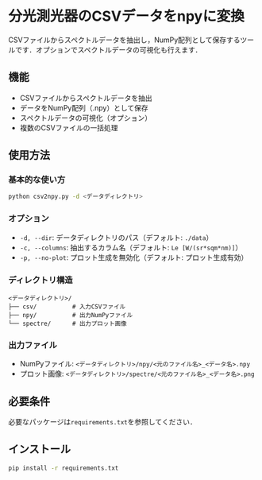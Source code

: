 # 分光測光器のCSVデータをnpyに変換

CSVファイルからスペクトルデータを抽出し，NumPy配列として保存するツールです．オプションでスペクトルデータの可視化も行えます．

## 機能

- CSVファイルからスペクトルデータを抽出
- データをNumPy配列（.npy）として保存
- スペクトルデータの可視化（オプション）
- 複数のCSVファイルの一括処理

## 使用方法

### 基本的な使い方

```bash
python csv2npy.py -d <データディレクトリ>
```

### オプション

- `-d, --dir`: データディレクトリのパス（デフォルト: `./data`）
- `-c, --columns`: 抽出するカラム名（デフォルト: `Le [W/(sr*sqm*nm)]`）
- `-p, --no-plot`: プロット生成を無効化（デフォルト: プロット生成有効）

### ディレクトリ構造

```
<データディレクトリ>/
├── csv/          # 入力CSVファイル
├── npy/          # 出力NumPyファイル
└── spectre/      # 出力プロット画像
```

### 出力ファイル

- NumPyファイル: `<データディレクトリ>/npy/<元のファイル名>_<データ名>.npy`
- プロット画像: `<データディレクトリ>/spectre/<元のファイル名>_<データ名>.png`

## 必要条件

必要なパッケージは`requirements.txt`を参照してください．

## インストール

```bash
pip install -r requirements.txt
```